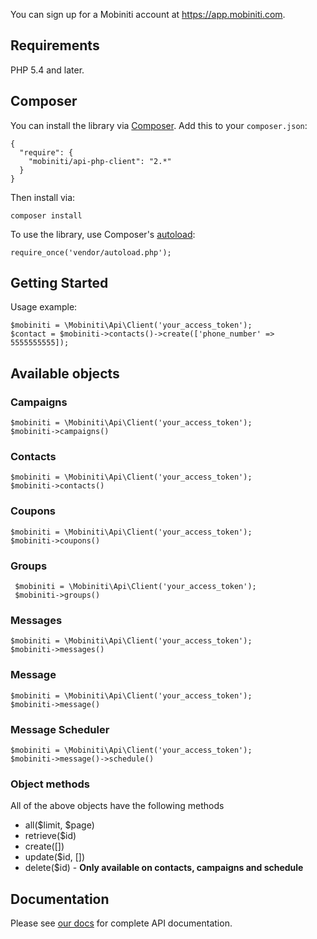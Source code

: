 You can sign up for a Mobiniti account at https://app.mobiniti.com.

## Requirements

PHP 5.4 and later.

## Composer

You can install the library via [Composer](http://getcomposer.org/). Add this to your `composer.json`:

    {
      "require": {
        "mobiniti/api-php-client": "2.*"
      }
    }

Then install via:

    composer install

To use the library, use Composer's [autoload](https://getcomposer.org/doc/00-intro.md#autoloading):

    require_once('vendor/autoload.php');

## Getting Started

Usage example:

    $mobiniti = \Mobiniti\Api\Client('your_access_token');
    $contact = $mobiniti->contacts()->create(['phone_number' => 5555555555]);

## Available objects
### Campaigns
    $mobiniti = \Mobiniti\Api\Client('your_access_token');
    $mobiniti->campaigns()
    
### Contacts
    $mobiniti = \Mobiniti\Api\Client('your_access_token');
    $mobiniti->contacts()

### Coupons
    $mobiniti = \Mobiniti\Api\Client('your_access_token');
    $mobiniti->coupons()

### Groups
     $mobiniti = \Mobiniti\Api\Client('your_access_token');
     $mobiniti->groups()

### Messages
    $mobiniti = \Mobiniti\Api\Client('your_access_token');
    $mobiniti->messages()

### Message
    $mobiniti = \Mobiniti\Api\Client('your_access_token');
    $mobiniti->message()
    
### Message Scheduler
    $mobiniti = \Mobiniti\Api\Client('your_access_token');
    $mobiniti->message()->schedule()

### Object methods
All of the above objects have the following methods

* all($limit, $page)
* retrieve($id)
* create([])
* update($id, [])
* delete($id) - **Only available on contacts, campaigns and schedule**

## Documentation

Please see [our docs](https://api.mobiniti.com/v1/docs) for complete API documentation.
